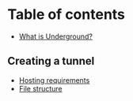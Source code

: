 # Table of contents

* [What is Underground?](README.md)

## Creating a tunnel

* [Hosting requirements](creating-a-tunnel/hosting-requirements.md)
* [File structure](creating-a-tunnel/file-structure.md)
